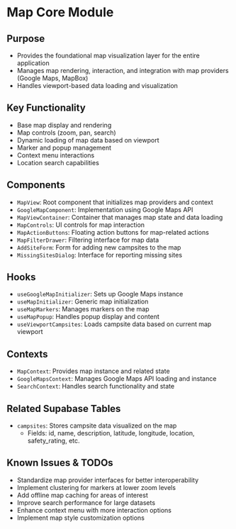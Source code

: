 

# Map Core Module

## Purpose
- Provides the foundational map visualization layer for the entire application
- Manages map rendering, interaction, and integration with map providers (Google Maps, MapBox)
- Handles viewport-based data loading and visualization

## Key Functionality
- Base map display and rendering
- Map controls (zoom, pan, search)
- Dynamic loading of map data based on viewport
- Marker and popup management
- Context menu interactions
- Location search capabilities

## Components
- `MapView`: Root component that initializes map providers and context
- `GoogleMapComponent`: Implementation using Google Maps API
- `MapViewContainer`: Container that manages map state and data loading
- `MapControls`: UI controls for map interaction
- `MapActionButtons`: Floating action buttons for map-related actions
- `MapFilterDrawer`: Filtering interface for map data
- `AddSiteForm`: Form for adding new campsites to the map
- `MissingSitesDialog`: Interface for reporting missing sites

## Hooks
- `useGoogleMapInitializer`: Sets up Google Maps instance
- `useMapInitializer`: Generic map initialization
- `useMapMarkers`: Manages markers on the map
- `useMapPopup`: Handles popup display and content
- `useViewportCampsites`: Loads campsite data based on current map viewport

## Contexts
- `MapContext`: Provides map instance and related state
- `GoogleMapsContext`: Manages Google Maps API loading and instance
- `SearchContext`: Handles search functionality and state

## Related Supabase Tables
- `campsites`: Stores campsite data visualized on the map
  - Fields: id, name, description, latitude, longitude, location, safety_rating, etc.

## Known Issues & TODOs
- Standardize map provider interfaces for better interoperability
- Implement clustering for markers at lower zoom levels
- Add offline map caching for areas of interest
- Improve search performance for large datasets
- Enhance context menu with more interaction options
- Implement map style customization options

